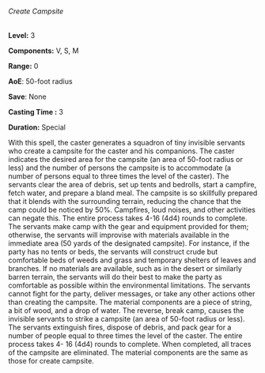 ###### Create Campsite

**Level:** 3

**Components:** V, S, M

**Range:** 0

**AoE**: 50-foot radius

**Save**: None

**Casting Time :** 3

**Duration:** Special

With this spell, the caster generates a squadron of tiny invisible servants who create a campsite for the caster and his companions. The caster indicates the desired area for the campsite (an area of 50-foot radius or less) and the number of persons the campsite is to accommodate (a number of persons equal to three times the level of the caster). The servants clear the area of debris, set up tents and bedrolls, start a campfire, fetch water, and prepare a bland meal. The campsite is so skillfully prepared that it blends with the surrounding terrain, reducing the chance that the camp could be noticed by 50%. Campfires, loud noises, and other activities can negate this. The entire process takes 4-16 (4d4) rounds to complete. The servants make camp with the gear and equipment provided for them; otherwise, the servants will improvise with materials available in the immediate area (50 yards of the designated campsite). For instance, if the party has no tents or beds, the servants will construct crude but comfortable beds of weeds and grass and temporary shelters of leaves and branches. If no materials are available, such as in the desert or similarly barren terrain, the servants will do their best to make the party as comfortable as possible within the environmental limitations. The servants cannot fight for the party, deliver messages, or take any other actions other than creating the campsite. The material components are a piece of string, a bit of wood, and a drop of water. The reverse, break camp, causes the invisible servants to strike a campsite (an area of 50-foot radius or less). The servants extinguish fires, dispose of debris, and pack gear for a number of people equal to three times the level of the caster. The entire process takes 4- 16 (4d4) rounds to complete. When completed, all traces of the campsite are eliminated. The material components are the same as those for create campsite.